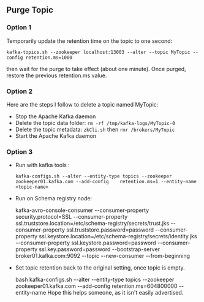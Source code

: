 ## Purge Topic

### Option 1

Temporarily update the retention time on the topic to one second:

    kafka-topics.sh --zookeeper localhost:13003 --alter --topic MyTopic --config retention.ms=1000
    
then wait for the purge to take effect (about one minute). Once purged, restore the previous retention.ms value.

### Option 2

Here are the steps I follow to delete a topic named MyTopic:

- Stop the Apache Kafka daemon
- Delete the topic data folder: `rm -rf /tmp/kafka-logs/MyTopic-0`
- Delete the topic metadata: `zkCli.sh` then `rmr /brokers/MyTopic`
- Start the Apache Kafka daemon

### Option 3

- Run with kafka tools :

      kafka-configs.sh --alter --entity-type topics --zookeeper zookeeper01.kafka.com --add-config    retention.ms=1 --entity-name <topic-name>

- Run on Schema registry node:

    kafka-avro-console-consumer --consumer-property security.protocol=SSL --consumer-property ssl.truststore.location=/etc/schema-registry/secrets/trust.jks --consumer-property ssl.truststore.password=password --consumer-property ssl.keystore.location=/etc/schema-registry/secrets/identity.jks --consumer-property ssl.keystore.password=password --consumer-property ssl.key.password=password --bootstrap-server broker01.kafka.com:9092 --topic <topic-name> --new-consumer --from-beginning    

- Set topic retention back to the original setting, once topic is empty.

    bash kafka-configs.sh --alter --entity-type topics --zookeeper zookeeper01.kafka.com --add-config retention.ms=604800000 --entity-name <topic-name>
    Hope this helps someone, as it isn't easily advertised.    